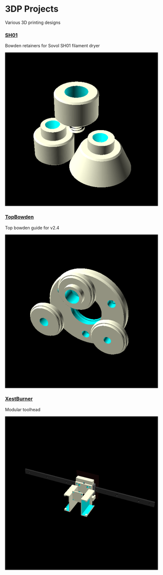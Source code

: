 # 3DP Projects
 Various 3D printing designs

### [SH01](https://github.com/Anonoei/3dp-proj/tree/main/SH01)
 Bowden retainers for Sovol SH01 filament dryer

![image](SH01/demo.png)

### [TopBowden](https://github.com/Anonoei/3dp-proj/tree/main/TopBowden)
 Top bowden guide for v2.4

![image](TopBowden/demo.png)

### [XestBurner](https://github.com/Anonoei/3dp-proj/tree/main/XestBurner)
 Modular toolhead

![image](XestBurner/demo.png)
